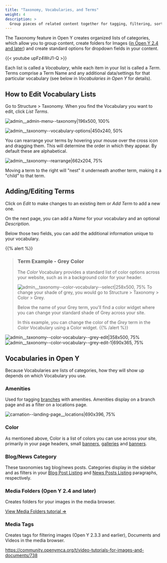 ```yaml
---
title: "Taxonomy, Vocabularies, and Terms"
weight: 4
description: >
  Group pieces of related content together for tagging, filtering, sorting and grouping with Open Y’s tagging system.
---
```


The Taxonomy feature in Open Y creates organized lists of categories, which allow you to group content, create folders for Images ([in Open Y 2.4 and later](https://community.openymca.org/t/version-2-4-released-q1-2020-major-release/624)) and create standard options for dropdown fields in your content.

{{< youtube upFz4WrJ1-Q >}}

Each list is called a *Vocabulary*, while each item in your list is called a *Term*. Terms comprise a Term Name and any additional data/settings for that particular vocabulary (see below in *Vocabularies in Open Y* for details).

## How to Edit Vocabulary Lists

Go to Structure > Taxonomy. When you find the Vocabulary you want to edit, click *List Terms*.

![admin__admin-menu--taxonomy|196x500, 100%](upload://ysqQNZfvbOA1GfGuG1k688gdwMb.png)

![admin__taxonomy--vocabulary-options|450x240, 50%](upload://w9cQW8E5VPxzuCIjN7Zyk57s1e4.png)

You can rearrange your terms by hovering your mouse over the cross icon and dragging them. This will determine the order in which they appear. By default these are alphabetical.

![admin__taxonomy--rearrange|662x204, 75%](upload://hsx5RCE7klxneULzPMwaakbj4Y8.gif)

Moving a term to the right will "nest" it underneath another term, making it a "child" to that term.

## Adding/Editing Terms

Click on *Edit* to make changes to an existing item or *Add Term* to add a new one.

On the next page, you can add a *Name* for your vocabulary and an optional *Description*.

Below those two fields, you can add the additional information unique to your vocabulary.

{{% alert %}}
> ### Term Example - Grey Color
> The *Color* Vocabulary provides a standard list of color options across your website, such as in a background color for your header.
>
> ![admin__taxonomy--color-vocabulary--select|258x500, 75%](upload://le6o5669677wGUVltFKYLhLDLgM.png)
> To change your shade of grey, you would go to Structure > Taxonomy > Color > Grey.
>
> Below the name of your Grey term, you'll find a color widget where you can change your standard shade of Grey across your site.
>
> In this example, you can change the color of the *Grey* term in the *Color* Vocabulary using a Color widget.
{{% /alert %}}

![admin__taxonomy--color-vocabulary--grey-edit|358x500, 75%](upload://dIrOibHH8SybbqhEhLrPHuUjxUW.png) ![admin__taxonomy--color-vocabulary--grey-edit-1|690x365, 75%](upload://9fEEt5uojLqeXghql0KsL8X9aUv.png)

## Vocabularies in Open Y
Because Vocabularies are lists of categories, how they will show up depends on which Vocabulary you use.

### Amenities
Used for tagging [branches](https://community.openymca.org/t/branch-content-types-open-y-user-docs/685) with amenities. Amenities display on a branch page and as a filter on a locations page.

![carnation--landing-page__locations|690x396, 75%](upload://y3WRDOOAU8jEfKW8tic27bWtYS.png)

### Color
As mentioned above, Color is a list of colors you can use across your site, primarily in your page headers, small [banners](https://community.openymca.org/t/small-banner-paragraphs-open-y-user-docs/725/2), [galleries](https://community.openymca.org/t/gallery-paragraphs-open-y-user-docs/715) and [banners](https://community.openymca.org/t/banner-open-y-paragraphs-user-documentation/665/2).

### Blog/News Category
These taxonomies tag blog/news posts. Categories display in the sidebar and as filters in your [Blog Post Listing](https://community.openymca.org/t/blog-posts-listing-paragraphs-open-y-user-docs/705/2) and [News Posts Listing](https://community.openymca.org/t/news-posts-listing-paragraphs-open-y-user-docs/721) paragraphs, respectively.

### Media Folders (Open Y 2.4 and later)
Creates folders for your images in the media browser.

[View Media Folders tutorial ⇒](https://youtu.be/gcaBlhyPZEY)

### Media Tags
Creates tags for filtering images (Open Y 2.3.3 and earlier), Documents and Videos in the media browser.

https://community.openymca.org/t/video-tutorials-for-images-and-documents/738